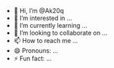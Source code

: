 - 👋 Hi, I’m @Ak20q
- 👀 I’m interested in ...
- 🌱 I’m currently learning ...
- 💞️ I’m looking to collaborate on ...
- 📫 How to reach me ...
- 😄 Pronouns: ...
- ⚡ Fun fact: ...

<!---
Ak20q/Ak20q is a ✨ special ✨ repository because its `README.md` (this file) appears on your GitHub profile.
You can click the Preview link to take a look at your changes.
--->
